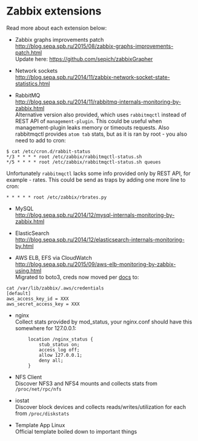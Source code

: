 Zabbix extensions
======

Read more about each extension below:
* Zabbix graphs improvements patch  
http://blog.sepa.spb.ru/2015/08/zabbix-graphs-improvements-patch.html  
Update here: https://github.com/sepich/zabbixGrapher

* Network sockets  
http://blog.sepa.spb.ru/2014/11/zabbix-network-socket-state-statistics.html

* RabbitMQ  
http://blog.sepa.spb.ru/2014/11/rabbitmq-internals-monitoring-by-zabbix.html  
Alternative version also provided, which uses `rabbitmqctl` instead of REST API of `management-plugin`.
This could be useful when management-plugin leaks memory or timeouts requests. Also rabbitmqctl provides `atom tab` stats, but as it is ran by root - you also need to add to cron:  
```
$ cat /etc/cron.d/rabbit-status
*/3 * * * * root /etc/zabbix/rabbitmqctl-status.sh
*/5 * * * * root /etc/zabbix/rabbitmqctl-status.sh queues
```
Unfortunately `rabbitmqctl` lacks some info provided only by REST API, for example - rates. This could be send as traps by adding one more line to cron:  
```
* * * * * root /etc/zabbix/rbrates.py
```

* MySQL  
http://blog.sepa.spb.ru/2014/12/mysql-internals-monitoring-by-zabbix.html

* ElasticSearch  
http://blog.sepa.spb.ru/2014/12/elasticsearch-internals-monitoring-by.html

* AWS ELB, EFS via CloudWatch  
http://blog.sepa.spb.ru/2015/09/aws-elb-monitoring-by-zabbix-using.html  
Migrated to boto3, creds now moved per [docs](https://boto3.readthedocs.io/en/latest/guide/migration.html#installation-configuration) to:  
```
cat /var/lib/zabbix/.aws/credentials
[default]
aws_access_key_id = XXX
aws_secret_access_key = XXX
```

* nginx  
Collect stats provided by mod_status, your nginx.conf should have this somewhere for 127.0.0.1:  
```
        location /nginx_status {
            stub_status on;
            access_log off;
            allow 127.0.0.1;
            deny all;
        }
```

* NFS Client  
Discover NFS3 and NFS4 mounts and collects stats from `/proc/net/rpc/nfs`  

* iostat  
Discover block devices and collects reads/writes/utilization for each from `/proc/diskstats`  

* Template App Linux  
Official template boiled down to important things  


